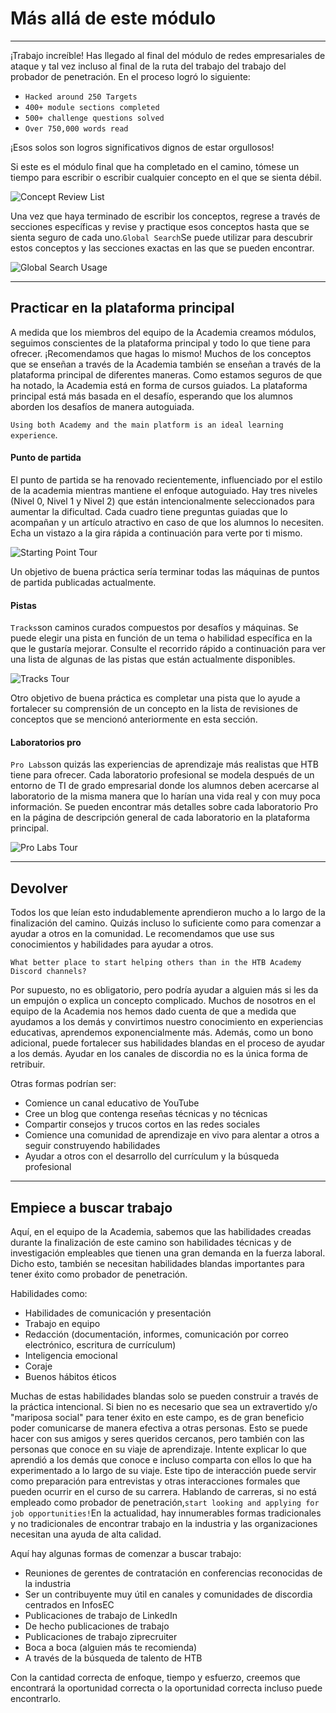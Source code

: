# Más allá de este módulo

---

¡Trabajo increíble! Has llegado al final del módulo de redes empresariales de ataque y tal vez incluso al final de la ruta del trabajo del trabajo del probador de penetración. En el proceso logró lo siguiente:

- `Hacked around 250 Targets`
- `400+ module sections completed`
- `500+ challenge questions solved`
- `Over 750,000 words read`

¡Esos solos son logros significativos dignos de estar orgullosos!

Si este es el módulo final que ha completado en el camino, tómese un tiempo para escribir o escribir cualquier concepto en el que se sienta débil.

![Concept Review List](https://academy.hackthebox.com/storage/modules/163/ConceptReviewList.gif)

Una vez que haya terminado de escribir los conceptos, regrese a través de secciones específicas y revise y practique esos conceptos hasta que se sienta seguro de cada uno.`Global Search`Se puede utilizar para descubrir estos conceptos y las secciones exactas en las que se pueden encontrar.

![Global Search Usage](https://academy.hackthebox.com/storage/modules/163/GlobalSearchUsage.gif)

---

## Practicar en la plataforma principal

A medida que los miembros del equipo de la Academia creamos módulos, seguimos conscientes de la plataforma principal y todo lo que tiene para ofrecer. ¡Recomendamos que hagas lo mismo! Muchos de los conceptos que se enseñan a través de la Academia también se enseñan a través de la plataforma principal de diferentes maneras. Como estamos seguros de que ha notado, la Academia está en forma de cursos guiados. La plataforma principal está más basada en el desafío, esperando que los alumnos aborden los desafíos de manera autoguiada.

`Using both Academy and the main platform is an ideal learning experience`.

#### Punto de partida

El punto de partida se ha renovado recientemente, influenciado por el estilo de la academia mientras mantiene el enfoque autoguiado. Hay tres niveles (Nivel 0, Nivel 1 y Nivel 2) que están intencionalmente seleccionados para aumentar la dificultad. Cada cuadro tiene preguntas guiadas que lo acompañan y un artículo atractivo en caso de que los alumnos lo necesiten. Echa un vistazo a la gira rápida a continuación para verte por ti mismo.

![Starting Point Tour](https://academy.hackthebox.com/storage/modules/163/QuickStartingPointTour.gif)

Un objetivo de buena práctica sería terminar todas las máquinas de puntos de partida publicadas actualmente.

#### Pistas

`Tracks`son caminos curados compuestos por desafíos y máquinas. Se puede elegir una pista en función de un tema o habilidad específica en la que le gustaría mejorar. Consulte el recorrido rápido a continuación para ver una lista de algunas de las pistas que están actualmente disponibles.

![Tracks Tour](https://academy.hackthebox.com/storage/modules/163/QuickTracksTour.gif)

Otro objetivo de buena práctica es completar una pista que lo ayude a fortalecer su comprensión de un concepto en la lista de revisiones de conceptos que se mencionó anteriormente en esta sección.

#### Laboratorios pro

`Pro Labs`son quizás las experiencias de aprendizaje más realistas que HTB tiene para ofrecer. Cada laboratorio profesional se modela después de un entorno de TI de grado empresarial donde los alumnos deben acercarse al laboratorio de la misma manera que lo harían una vida real y con muy poca información. Se pueden encontrar más detalles sobre cada laboratorio Pro en la página de descripción general de cada laboratorio en la plataforma principal.

![Pro Labs Tour](https://academy.hackthebox.com/storage/modules/163/QuickProLabsTour.gif)

---

## Devolver

Todos los que leían esto indudablemente aprendieron mucho a lo largo de la finalización del camino. Quizás incluso lo suficiente como para comenzar a ayudar a otros en la comunidad. Le recomendamos que use sus conocimientos y habilidades para ayudar a otros.

`What better place to start helping others than in the HTB Academy Discord channels?`

Por supuesto, no es obligatorio, pero podría ayudar a alguien más si les da un empujón o explica un concepto complicado. Muchos de nosotros en el equipo de la Academia nos hemos dado cuenta de que a medida que ayudamos a los demás y convirtimos nuestro conocimiento en experiencias educativas, aprendemos exponencialmente más. Además, como un bono adicional, puede fortalecer sus habilidades blandas en el proceso de ayudar a los demás. Ayudar en los canales de discordia no es la única forma de retribuir.

Otras formas podrían ser:

- Comience un canal educativo de YouTube
- Cree un blog que contenga reseñas técnicas y no técnicas
- Compartir consejos y trucos cortos en las redes sociales
- Comience una comunidad de aprendizaje en vivo para alentar a otros a seguir construyendo habilidades
- Ayudar a otros con el desarrollo del currículum y la búsqueda profesional

---

## Empiece a buscar trabajo

Aquí, en el equipo de la Academia, sabemos que las habilidades creadas durante la finalización de este camino son habilidades técnicas y de investigación empleables que tienen una gran demanda en la fuerza laboral. Dicho esto, también se necesitan habilidades blandas importantes para tener éxito como probador de penetración.

Habilidades como:

- Habilidades de comunicación y presentación
- Trabajo en equipo
- Redacción (documentación, informes, comunicación por correo electrónico, escritura de currículum)
- Inteligencia emocional
- Coraje
- Buenos hábitos éticos

Muchas de estas habilidades blandas solo se pueden construir a través de la práctica intencional. Si bien no es necesario que sea un extravertido y/o "mariposa social" para tener éxito en este campo, es de gran beneficio poder comunicarse de manera efectiva a otras personas. Esto se puede hacer con sus amigos y seres queridos cercanos, pero también con las personas que conoce en su viaje de aprendizaje. Intente explicar lo que aprendió a los demás que conoce e incluso comparta con ellos lo que ha experimentado a lo largo de su viaje. Este tipo de interacción puede servir como preparación para entrevistas y otras interacciones formales que pueden ocurrir en el curso de su carrera. Hablando de carreras, si no está empleado como probador de penetración,`start looking and applying for job opportunities!`En la actualidad, hay innumerables formas tradicionales y no tradicionales de encontrar trabajo en la industria y las organizaciones necesitan una ayuda de alta calidad.

Aquí hay algunas formas de comenzar a buscar trabajo:

- Reuniones de gerentes de contratación en conferencias reconocidas de la industria
- Ser un contribuyente muy útil en canales y comunidades de discordia centrados en InfosEC
- Publicaciones de trabajo de LinkedIn
- De hecho publicaciones de trabajo
- Publicaciones de trabajo ziprecruiter
- Boca a boca (alguien más te recomienda)
- A través de la búsqueda de talento de HTB

Con la cantidad correcta de enfoque, tiempo y esfuerzo, creemos que encontrará la oportunidad correcta o la oportunidad correcta incluso puede encontrarlo.